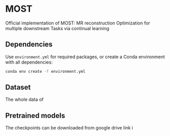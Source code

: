 # MOST
Official implementation of MOST: MR reconstruction Optimization for multiple downstream Tasks via continual learning
## Dependencies

Use `environment.yml` for required packages, or create a Conda environment with all dependencies:
```bash
conda env create -f environment.yml
```

## Dataset

The whole data of

## Pretrained models

The checkpoints can be downloaded from google drive link i



